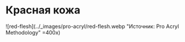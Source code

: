 # Красная кожа

![red-flesh](../_images/pro-acryl/red-flesh.webp "Источник: Pro Acryl Methodology" =400x)